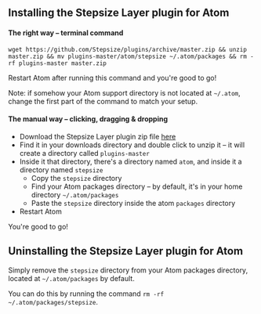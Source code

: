 ## Installing the Stepsize Layer plugin for Atom

#### The right way – terminal command

`wget https://github.com/Stepsize/plugins/archive/master.zip && unzip master.zip && mv plugins-master/atom/stepsize ~/.atom/packages && rm -rf plugins-master master.zip`

Restart Atom after running this command and you're good to go!

Note: if somehow your Atom support directory is not located at `~/.atom`, change the first part of the command to match your setup.

#### The manual way – clicking, dragging & dropping

- Download the Stepsize Layer plugin zip file [here](https://github.com/Stepsize/plugins/archive/master.zip)
- Find it in your downloads directory and double click to unzip it – it will create a directory called `plugins-master`
- Inside it that directory, there's a directory named `atom`, and inside it a directory named `stepsize`
  - Copy the `stepsize` directory
  - Find your Atom packages directory – by default, it's in your home directory `~/.atom/packages`
  - Paste the `stepsize` directory inside the atom `packages` directory
- Restart Atom

You're good to go!

## Uninstalling the Stepsize Layer plugin for Atom

Simply remove the `stepsize` directory from your Atom packages directory, located at `~/.atom/packages` by default.

You can do this by running the command `rm -rf ~/.atom/packages/stepsize`.
